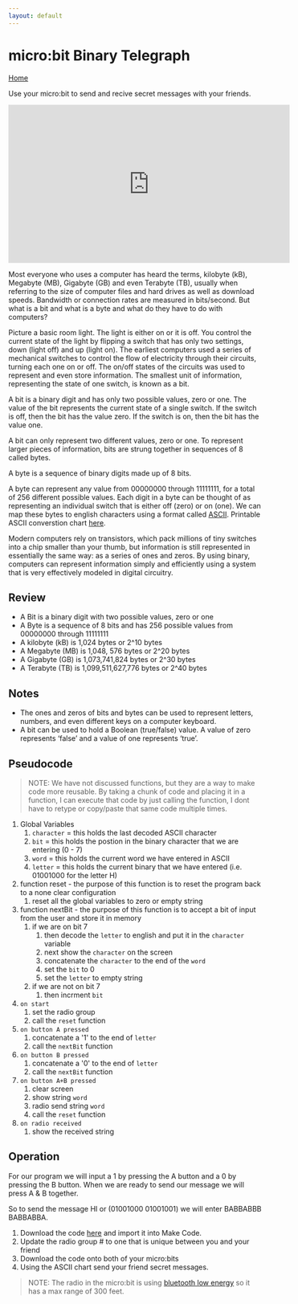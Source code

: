 ```yaml
---
layout: default
---
```


# micro:bit Binary Telegraph
[Home](./)

Use your micro:bit to send and recive secret messages with your friends.

<iframe width="560" height="315" src="https://www.youtube.com/embed/NCi7BQ6OiCE" frameborder="0" gesture="media" allow="encrypted-media" allowfullscreen></iframe>

Most everyone who uses a computer has heard the terms, kilobyte (kB), Megabyte (MB), Gigabyte (GB) and even Terabyte (TB), usually when referring to the size of computer files and hard drives as well as download speeds. Bandwidth or connection rates are measured in bits/second. But what is a bit and what is a byte and what do they have to do with computers?

Picture a basic room light. The light is either on or it is off. You control the current state of the light by flipping a switch that has only two settings, down (light off) and up (light on). The earliest computers used a series of mechanical switches to control the flow of electricity through their circuits, turning each one on or off. The on/off states of the circuits was used to represent and even store information. The smallest unit of information, representing the state of one switch, is known as a bit.

A bit is a binary digit and has only two possible values, zero or one. The value of the bit represents the current state of a single switch. If the switch is off, then the bit has the value zero. If the switch is on, then the bit has the value one. 

A bit can only represent two different values, zero or one. To represent larger pieces of information, bits are strung together in sequences of 8 called bytes. 

A byte is a sequence of binary digits made up of 8 bits.

A byte can represent any value from 00000000 through 11111111, for a total of 256 different possible values. Each digit in a byte can be thought of as representing an individual switch that is either off (zero) or on (one). We can map these bytes to english characters using a format called [ASCII](https://en.wikipedia.org/wiki/ASCII). Printable ASCII converstion chart [here](https://www.eecis.udel.edu/~amer/CISC651/ASCII-Conversion-Chart.pdf).

Modern computers rely on transistors, which pack millions of tiny switches into a chip smaller than your thumb, but information is still represented in essentially the same way: as a series of ones and zeros. By using binary, computers can represent information simply and efficiently using a system that is very effectively modeled in digital circuitry.

## Review

* A Bit is a binary digit with two possible values, zero or one
* A Byte is a sequence of 8 bits and has 256 possible values from 00000000 through 11111111
* A kilobyte (kB) is 1,024 bytes or 2^10 bytes
* A Megabyte (MB) is 1,048, 576 bytes or 2^20 bytes
* A Gigabyte (GB) is 1,073,741,824 bytes or 2^30 bytes
* A Terabyte (TB) is 1,099,511,627,776 bytes or 2^40 bytes
	
## Notes 

* The ones and zeros of bits and bytes can be used to represent letters, numbers, and even different keys on a computer keyboard. 
* A bit can be used to hold a Boolean (true/false) value.  A value of zero represents ‘false’ and a value of one represents ‘true’.
	
## Pseudocode

> NOTE: We have not discussed functions, but they are a way to make code more reusable. By taking a chunk of code and placing it in a function, I can execute that code by just calling the function, I dont have to retype or copy/paste that same code multiple times.

1. Global Variables
    1. `character` = this holds the last decoded ASCII character
    1. `bit` = this holds the postion in the binary character that we are entering (0 - 7)
    1. `word` = this holds the current word we have entered in ASCII
    1. `letter` = this holds the current binary that we have entered (i.e. 01001000 for the letter H)
1. function reset - the purpose of this function is to reset the program back to a none clear configuration
    1. reset all the global variables to zero or empty string
1. function nextBit - the purpose of this function is to accept a bit of input from the user and store it in memory
    1. if we are on bit 7 
        1. then decode the `letter` to english and put it in the `character` variable
        1. next show the `character` on the screen
        1. concatenate the `character` to the end of the `word`
        1. set the `bit` to 0
        1. set the `letter` to empty string
    1. if we are not on bit 7
        1. then incrment `bit`
1. `on start`
    1. set the radio group
    1. call the `reset` function
1. `on button A pressed`
    1. concatenate a '1' to the end of `letter`
    1. call the `nextBit` function
1. `on button B pressed`
    1. concatenate a '0' to the end of `letter`
    1. call the `nextBit` function
1. `on button A+B pressed`
    1. clear screen
    1. show string `word`
    1. radio send string `word`
    1. call the `reset` function
1. `on radio received`
    1. show the received string

## Operation

For our program we will input a 1 by pressing the A button and a 0 by pressing the B button. When we are ready to send our message we will press A & B together.

So to send the message HI or (01001000 01001001) we will enter BABBABBB BABBABBA. 

1. Download the code [here](./assets/hex/microbit-Telegraph.hex) and import it into Make Code.
1. Update the radio group # to one that is unique between you and your friend
1. Download the code onto both of your micro:bits
1. Using the ASCII chart send your friend secret messages.

> NOTE: The radio in the micro:bit is using [bluetooth low energy](https://en.wikipedia.org/wiki/Bluetooth_Low_Energy) so it has a max range of 300 feet. 